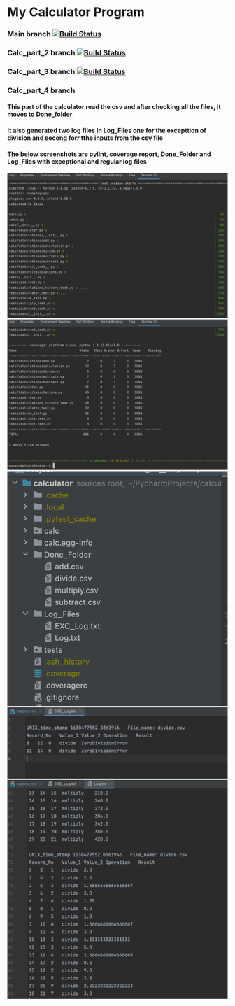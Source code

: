 # My Calculator Program
### Main branch [![Build Status](https://app.travis-ci.com/manankumbhani/calculator.svg?branch=main)](https://app.travis-ci.com/manankumbhani/calculator)
### Calc_part_2 branch [![Build Status](https://app.travis-ci.com/manankumbhani/calculator.svg?branch=calc_part_2)](https://app.travis-ci.com/manankumbhani/calculator)
### Calc_part_3 branch [![Build Status](https://app.travis-ci.com/manankumbhani/calculator.svg?branch=calc_part_3)](https://app.travis-ci.com/manankumbhani/calculator)
### Calc_part_4 branch
#### This part of the calculator read the csv and after checking all the files, it moves to Done_folder
#### It also generated two log files in Log_Files one for the excepttion of division and secong forr tthe inputs from the csv file
#### The below screenshots are pylint, coverage report, Done_Folder and Log_Files with exceptional and regular log files
![](test_image/image_1.png)
![](test_image/image_2.png)
![](test_image/image_3.png)
![](test_image/image_4.png)
![](test_image/image_5.png)